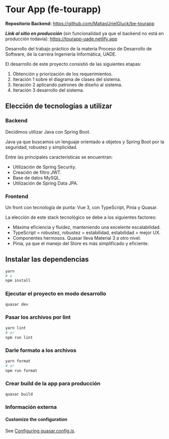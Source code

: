 # Tour App (fe-tourapp)

**Repositorio Backend:** https://github.com/MatiasUrielGluck/be-tourapp

***Link al sitio en producción*** (sin funcionalidad ya que el backend no está en producción todavía): https://tourapp-uade.netlify.app

Desarrollo del trabajo práctico de la materia Proceso de Desarrollo de Software, de la carrera Ingeniería Informática, UADE.

El desarrollo de este proyecto consistió de las siguientes etapas:

1. Obtención y priorización de los requerimientos.
2. Iteración 1 sobre el diagrama de clases del sistema.
3. Iteración 2 aplicando patrones de diseño al sistema.
4. Iteración 3 desarrollo del sistema.

## Elección de tecnologías a utilizar

### Backend

Decidimos utilizar Java con Spring Boot.

Java ya que buscamos un lenguaje orientado a objetos y Spring Boot por la seguridad, robustez y simplicidad.

Entre las principales características se encuentran:

- Utilización de Spring Security.
- Creación de filtro JWT.
- Base de datos MySQL.
- Utilización de Spring Data JPA.

### Frontend

Un front con tecnología de punta: Vue 3, con TypeScript, Pinia y Quasar.

La elección de este stack tecnológico se debe a los siguientes factores:

- Máxima eficiencia y fluidez, manteniendo una excelente escalabilidad.
- TypeScript = robustez, robustez = estabilidad, estabilidad = mejor UX.
- Componentes hermosos. Quasar lleva Material 3 a otro nivel.
- Pinia, ya que el manejo del Store es más simplificado y eficiente.

## Instalar las dependencias

```bash
yarn
# o
npm install
```

### Ejecutar el proyecto en modo desarrollo

```bash
quasar dev
```

### Pasar los archivos por lint

```bash
yarn lint
# or
npm run lint
```

### Darle formato a los archivos

```bash
yarn format
# or
npm run format
```

### Crear build de la app para producción

```bash
quasar build
```

### Información externa

#### Customize the configuration

See [Configuring quasar.config.js](https://v2.quasar.dev/quasar-cli-vite/quasar-config-js).
